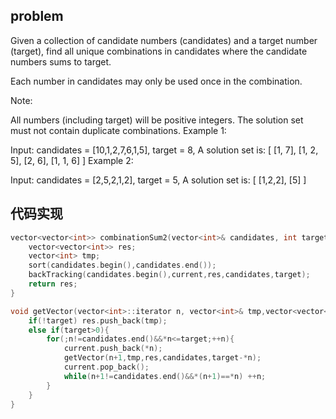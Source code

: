 ## problem
Given a collection of candidate numbers (candidates) and a target number (target), find all unique combinations in candidates where the candidate numbers sums to target.

Each number in candidates may only be used once in the combination.

Note:

All numbers (including target) will be positive integers.
The solution set must not contain duplicate combinations.
Example 1:

Input: candidates = [10,1,2,7,6,1,5], target = 8,
A solution set is:
[
  [1, 7],
  [1, 2, 5],
  [2, 6],
  [1, 1, 6]
]
Example 2:

Input: candidates = [2,5,2,1,2], target = 5,
A solution set is:
[
  [1,2,2],
  [5]
]
## 代码实现
```C++
vector<vector<int>> combinationSum2(vector<int>& candidates, int target) {
    vector<vector<int>> res;
    vector<int> tmp;
    sort(candidates.begin(),candidates.end());
    backTracking(candidates.begin(),current,res,candidates,target);
    return res;
}

void getVector(vector<int>::iterator n, vector<int>& tmp,vector<vector<int>>& res, const vector<int>& candidates, int target){
    if(!target) res.push_back(tmp);
    else if(target>0){
        for(;n!=candidates.end()&&*n<=target;++n){
            current.push_back(*n);
            getVector(n+1,tmp,res,candidates,target-*n);
            current.pop_back();
            while(n+1!=candidates.end()&&*(n+1)==*n) ++n;
        }
    }
}
```

